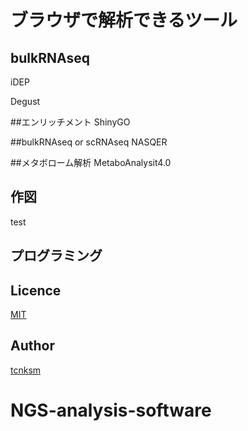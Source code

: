ブラウザで解析できるツール
======================================


## bulkRNAseq
iDEP

Degust


##エンリッチメント
ShinyGO

##bulkRNAseq or scRNAseq
NASQER


##メタボローム解析
MetaboAnalysit4.0


## 作図
test

## プログラミング


## Licence

[MIT](https://github.com/tcnksm/tool/blob/master/LICENCE)

## Author

[tcnksm](https://github.com/tcnksm)

# NGS-analysis-software

